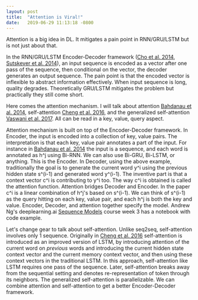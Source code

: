 ```yaml
---
layout: post
title:  "Attention is Viral!"
date:   2019-06-29 11:13:18 -0800
---
```

Attention is a big idea in DL. It mitigates a pain point in RNN/GRU/LSTM but is not just about that.


In the RNN/GRU/LSTM Encoder-Decoder framework ([Cho et al. 2014][Learning Phrase Representations using RNN Encoder–Decoder for Statistical Machine Translation], [Sutskever et al. 2014][Sequence to Sequence Learning with Neural Networks]), an input sequence is encoded as a vector after one pass of the sequence, then conditional on the vector, the decoder generates an output sequence. The pain point is that the encoded vector is inflexible to abstract information effectively. When input sequence is long, quality degrades. Theoretically GRU/LSTM mitigates the problem but practically they still come short.


Here comes the attention mechanism. I will talk about attention [Bahdanau et al. 2014][Neural Machine Translation by Jointly Learning to Align and Translate], self-attention [Cheng et al. 2016][Long Short-Term Memory-Networks for Machine Reading], and the generalized self-attention [Vaswani et al. 2017][Attention is All You Need]. All can be read in a key, value, query aspect.


Attention mechanism is built on top of the Encoder-Decoder framework. In Encoder, the input is encoded into a collection of key, value pairs. The interpretation is that each key, value pair annotates a part of the input. For instance in [Bahdanau et al. 2014][Neural Machine Translation by Jointly Learning to Align and Translate] the input is a sequence, and each word is annotated as h^j using Bi-RNN. We can also use Bi-GRU, Bi-LSTM, or anything. This is the Encoder. In Decoder, using the above example, traditionally the goal is to generate the current word y^i using the previous hidden state s^(i-1) and generated word y^(i-1). The inventive part is that a context vector c^i is contributing to y^i too. The way c^i is obtained is called the attention function. Attention bridges Decoder and Encoder. In the paper c^i is a linear combination of h^j's based on s^(i-1). We can think of s^(i-1) as the query hitting on each key, value pair, and each h^j is both the key and value. Encoder, Decoder, and attention together specify the model. Andrew Ng's deeplearning.ai [Sequence Models](https://www.coursera.org/learn/nlp-sequence-models) course week 3 has a notebook with code example.


Let's change gear to talk about self-attention. Unlike seq2seq, self-attention involves only 1 sequence. Originally in [Cheng et al. 2016][Long Short-Term Memory-Networks for Machine Reading] self-attention is introduced as an improved version of LSTM, by introducing attention of the current word on *previous* words and introducing the current hidden state context vector and the current memory context vector, and then using these context vectors in the traditional LSTM. In this approach, self-attention like LSTM requires one pass of the sequence. Later, self-attention breaks away from the sequential setting and denotes re-representation of token through its neighbors. The generalized self-attention is parallelizable. We can combine attention and self-attention to get a better Encoder-Decoder framework.


[Learning Phrase Representations using RNN Encoder–Decoder for Statistical Machine Translation]: https://arxiv.org/pdf/1406.1078
[Sequence to Sequence Learning with Neural Networks]: https://arxiv.org/pdf/1409.3215.pdf
[Neural Machine Translation by Jointly Learning to Align and Translate]: https://arxiv.org/pdf/1409.0473.pdf
[Long Short-Term Memory-Networks for Machine Reading]: https://arxiv.org/pdf/1601.06733.pdf
[Attention is All You Need]: https://arxiv.org/pdf/1706.03762.pdf
